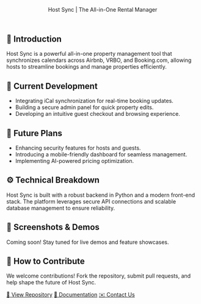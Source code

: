 
<body>
    <header>Host Sync | The All-in-One Rental Manager</header>
    <div class="container">
        <h2>🚀 Introduction</h2>
        <div class="section">
            <p>Host Sync is a powerful all-in-one property management tool that synchronizes calendars across Airbnb, VRBO, and Booking.com, allowing hosts to streamline bookings and manage properties efficiently.</p>
        </div>
        <h2>🔨 Current Development</h2>
        <div class="section">
            <ul>
                <li>Integrating iCal synchronization for real-time booking updates.</li>
                <li>Building a secure admin panel for quick property edits.</li>
                <li>Developing an intuitive guest checkout and browsing experience.</li>
            </ul>
        </div>
        <h2>🔮 Future Plans</h2>
        <div class="section">
            <ul>
                <li>Enhancing security features for hosts and guests.</li>
                <li>Introducing a mobile-friendly dashboard for seamless management.</li>
                <li>Implementing AI-powered pricing optimization.</li>
            </ul>
        </div>
        <h2>⚙️ Technical Breakdown</h2>
        <div class="section">
            <p>Host Sync is built with a robust backend in Python and a modern front-end stack. The platform leverages secure API connections and scalable database management to ensure reliability.</p>
        </div>
        <h2>📸 Screenshots & Demos</h2>
        <div class="section">
            <p>Coming soon! Stay tuned for live demos and feature showcases.</p>
        </div>
        <h2>🤝 How to Contribute</h2>
        <div class="section">
            <p>We welcome contributions! Fork the repository, submit pull requests, and help shape the future of Host Sync.</p>
        </div>
        <div class="buttons">
            <a href="#" class="button">📂 View Repository</a>
            <a href="#" class="button">📖 Documentation</a>
            <a href="#" class="button">✉️ Contact Us</a>
        </div>
    </div>
</body>
</html>
